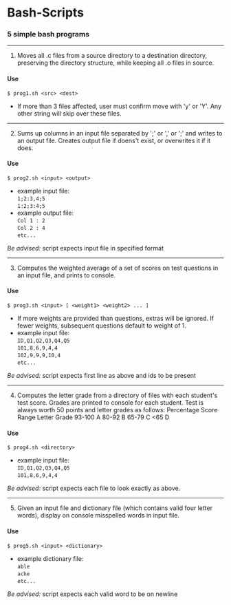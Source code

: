 # Bash-Scripts
### 5 simple bash programs

---

1. Moves all .c files from a source directory to a destination directory, preserving the directory structure, while keeping all .o files in source. 
#### Use
`$ prog1.sh <src> <dest>`
- If more than 3 files affected, user must confirm move with 'y' or 'Y'. Any other string will skip over these files. 
 
---

2. Sums up columns in an input file separated by ';' or ',' or ';' and writes to an output file. Creates output file if doens't exist, or overwrites it if it does.
#### Use
`$ prog2.sh <input> <output>`
- example input file: <br>
`1;2:3,4;5` <br>
`1:2;3:4;5`
- example output file: <br>
`Col 1 : 2` <br>
`Col 2 : 4` <br>
`etc...` <br>

*Be advised:* script expects input file in specified format

---

3. Computes the weighted average of a set of scores on test questions in an input file, and prints to console.
#### Use
`$ prog3.sh <input> [ <weight1> <weight2> ... ]`
- If more weights are provided than questions, extras will be ignored. If fewer weights, subsequent questions default to weight of 1.
- example input file: <br>
`ID,Q1,Q2,Q3,Q4,Q5` <br>
`101,8,6,9,4,4` <br>
`102,9,9,9,10,4` <br>
`etc...` <br>

*Be advised:* script expects first line as above and ids to be present 

---

4. Computes the letter grade from a directory of files with each student's test score. Grades are printed to console for each student. Test is always worth 50 points and letter grades as follows:
Percentage Score Range  Letter Grade
93-100                  A
80-92                   B
65-79                   C
<65                     D
#### Use
`$ prog4.sh <directory>`
- example input file: <br>
`ID,Q1,Q2,Q3,Q4,Q5` <br>
`101,8,6,9,4,4` <br>

*Be advised:* script expects each file to look exactly as above.

---

5. Given an input file and dictionary file (which contains valid four letter words), display on console misspelled words in input file.
#### Use
`$ prog5.sh <input> <dictionary>`
- example dictionary file: <br>
`able` <br>
`ache` <br>
`etc...` <br>

*Be advised:* script expects each valid word to be on newline
